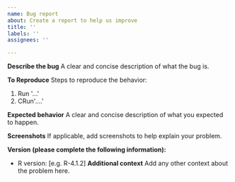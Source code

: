 ```yaml
---
name: Bug report
about: Create a report to help us improve
title: ''
labels: ''
assignees: ''

---
```


**Describe the bug**
A clear and concise description of what the bug is.

**To Reproduce**
Steps to reproduce the behavior:
1. Run '...'
2. CRun'....'

**Expected behavior**
A clear and concise description of what you expected to happen.

**Screenshots**
If applicable, add screenshots to help explain your problem.

**Version (please complete the following information):**
 - R version: [e.g. R-4.1.2]
**Additional context**
Add any other context about the problem here.

